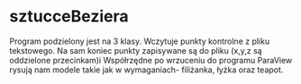 # sztucceBeziera

Program podzielony jest na 3 klasy.
Wczytuje punkty kontrolne z pliku tekstowego.
Na sam koniec punkty zapisywane są do pliku (x,y,z są oddzielone przecinkam)i
Współrzędne po wrzuceniu do programu ParaView rysują nam modele takie jak w wymaganiach- filiżanka, łyżka oraz teapot.

